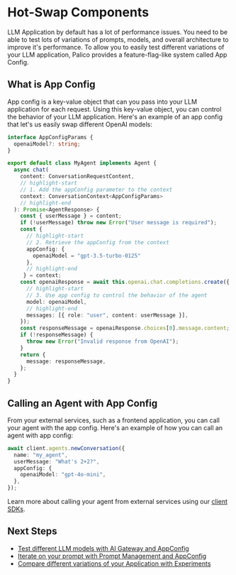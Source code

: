 # Hot-Swap Components

LLM Application by default has a lot of performance issues. You need to be able to test lots of variations of prompts, models, and overall architecture to improve it's performance. To allow you to easily test different variations of your LLM application, Palico provides a feature-flag-like system called App Config.

## What is App Config
App config is a key-value object that can you pass into your LLM application for each request. Using this key-value object, you can control the behavior of your LLM application. Here's an example of an app config that let's us easily swap different OpenAI models:

```typescript title="src/agents/my_agent/index.ts"
interface AppConfigParams {
  openaiModel?: string;
}

export default class MyAgent implements Agent {
  async chat(
    content: ConversationRequestContent,
    // highlight-start
    // 1. Add the appConfig parameter to the context
    context: ConversationContext<AppConfigParams>
    // highlight-end
  ): Promise<AgentResponse> {
    const { userMessage } = content;
    if (!userMessage) throw new Error("User message is required");
    const { 
      // highlight-start
      // 2. Retrieve the appConfig from the context
      appConfig: { 
        openaiModel = "gpt-3.5-turbo-0125" 
      },
      // highlight-end
     } = context;
    const openaiResponse = await this.openai.chat.completions.create({
      // highlight-start
      // 3. Use app config to control the behavior of the agent
      model: openaiModel,
      // highlight-end
      messages: [{ role: "user", content: userMessage }],
    });
    const responseMessage = openaiResponse.choices[0].message.content;
    if (!responseMessage) {
      throw new Error("Invalid response from OpenAI");
    }
    return {
      message: responseMessage,
    };
  }
}
```

## Calling an Agent with App Config
From your external services, such as a frontend application, you can call your agent with the app config. Here's an example of how you can call an agent with app config:

```typescript
await client.agents.newConversation({
  name: "my_agent",
  userMessage: "What's 2+2?",
  appConfig: {
    openaiModel: "gpt-4o-mini",
  },
});
```
Learn more about calling your agent from external services using our [client SDKs](./10_client_sdk.md).

## Next Steps
- [Test different LLM models with AI Gateway and AppConfig](./04_ai_gateway.md)
- [Iterate on your prompt with Prompt Management and AppConfig](./05_prompt_manage.md)
- [Compare different variations of your Application with Experiments](./07_experiments.md)